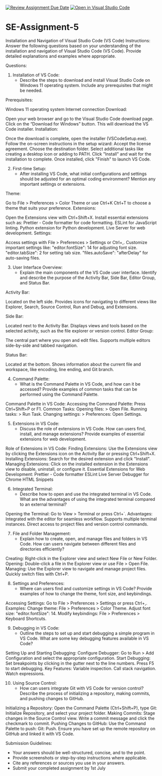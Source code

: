 [![Review Assignment Due Date](https://classroom.github.com/assets/deadline-readme-button-24ddc0f5d75046c5622901739e7c5dd533143b0c8e959d652212380cedb1ea36.svg)](https://classroom.github.com/a/XoLGRbHq)
[![Open in Visual Studio Code](https://classroom.github.com/assets/open-in-vscode-718a45dd9cf7e7f842a935f5ebbe5719a5e09af4491e668f4dbf3b35d5cca122.svg)](https://classroom.github.com/online_ide?assignment_repo_id=15235017&assignment_repo_type=AssignmentRepo)
# SE-Assignment-5
Installation and Navigation of Visual Studio Code (VS Code)
 Instructions:
Answer the following questions based on your understanding of the installation and navigation of Visual Studio Code (VS Code). Provide detailed explanations and examples where appropriate.

 Questions:

1. Installation of VS Code:
   - Describe the steps to download and install Visual Studio Code on Windows 11 operating system. Include any prerequisites that might be needed.

Prerequisites:

Windows 11 operating system
Internet connection
Download:

Open your web browser and go to the Visual Studio Code download page.
Click on the “Download for Windows” button. This will download the VS Code installer.
Installation:

Once the download is complete, open the installer (VSCodeSetup.exe).
Follow the on-screen instructions in the setup wizard:
Accept the license agreement.
Choose the destination folder.
Select additional tasks like creating a desktop icon or adding to PATH.
Click "Install" and wait for the installation to complete.
Once installed, click "Finish" to launch VS Code.

2. First-time Setup:
   - After installing VS Code, what initial configurations and settings should be adjusted for an optimal coding environment? Mention any important settings or extensions.

Theme:

Go to File > Preferences > Color Theme or use Ctrl+K Ctrl+T to choose a theme that suits your preference.
Extensions:

Open the Extensions view with Ctrl+Shift+X.
Install essential extensions such as:
Prettier - Code formatter for code formatting.
ESLint for JavaScript linting.
Python extension for Python development.
Live Server for web development.
Settings:

Access settings with File > Preferences > Settings or Ctrl+,.
Customize important settings like:
"editor.fontSize": 14 for adjusting font size.
"editor.tabSize": 2 for setting tab size.
"files.autoSave": "afterDelay" for auto-saving files.

3. User Interface Overview:
   - Explain the main components of the VS Code user interface. Identify and describe the purpose of the Activity Bar, Side Bar, Editor Group, and Status Bar.

Activity Bar:

Located on the left side.
Provides icons for navigating to different views like Explorer, Search, Source Control, Run and Debug, and Extensions.

Side Bar:

Located next to the Activity Bar.
Displays views and tools based on the selected activity, such as the file explorer or version control.
Editor Group:

The central part where you open and edit files.
Supports multiple editors side-by-side and tabbed navigation.

Status Bar:

Located at the bottom.
Shows information about the current file and workspace, like encoding, line ending, and Git branch.

4. Command Palette:
   - What is the Command Palette in VS Code, and how can it be accessed? Provide examples of common tasks that can be performed using the Command Palette.

Command Palette in VS Code:
Accessing the Command Palette:
Press Ctrl+Shift+P or F1.
Common Tasks:
Opening files: > Open File.
Running tasks: > Run Task.
Changing settings: > Preferences: Open Settings.

5. Extensions in VS Code:
   - Discuss the role of extensions in VS Code. How can users find, install, and manage extensions? Provide examples of essential extensions for web development.

Role of Extensions in VS Code:
Finding Extensions:
Use the Extensions view by clicking the Extensions icon on the Activity Bar or pressing Ctrl+Shift+X.
Installing Extensions:
Search for the desired extension and click "Install".
Managing Extensions:
Click on the installed extension in the Extensions view to disable, uninstall, or configure it.
Essential Extensions for Web Development:
Prettier - Code formatter
ESLint
Live Server
Debugger for Chrome
HTML Snippets

6. Integrated Terminal:
   - Describe how to open and use the integrated terminal in VS Code. What are the advantages of using the integrated terminal compared to an external terminal?

Opening the Terminal:
Go to View > Terminal or press Ctrl+`.
Advantages:
Integrated with the editor for seamless workflow.
Supports multiple terminal instances.
Direct access to project files and version control commands.

7. File and Folder Management:
   - Explain how to create, open, and manage files and folders in VS Code. How can users navigate between different files and directories efficiently?

Creating:
Right-click in the Explorer view and select New File or New Folder.
Opening:
Double-click a file in the Explorer view or use File > Open File.
Managing:
Use the Explorer view to navigate and manage project files.
Quickly switch files with Ctrl+P.

8. Settings and Preferences:
   - Where can users find and customize settings in VS Code? Provide examples of how to change the theme, font size, and keybindings.

Accessing Settings:
Go to File > Preferences > Settings or press Ctrl+,.
Examples:
Change theme: File > Preferences > Color Theme.
Adjust font size: "editor.fontSize": 14.
Modify keybindings: File > Preferences > Keyboard Shortcuts.

9. Debugging in VS Code:
   - Outline the steps to set up and start debugging a simple program in VS Code. What are some key debugging features available in VS Code?

Setting Up and Starting Debugging:
Configure Debugger:
Go to Run > Add Configuration and select the appropriate configuration.
Start Debugging:
Set breakpoints by clicking in the gutter next to the line numbers.
Press F5 to start debugging.
Key Features:
Variable inspection.
Call stack navigation.
Watch expressions.

10. Using Source Control:
    - How can users integrate Git with VS Code for version control? Describe the process of initializing a repository, making commits, and pushing changes to GitHub.

Initializing a Repository:
Open the Command Palette (Ctrl+Shift+P), type Git: Initialize Repository, and select your project folder.
Making Commits:
Stage changes in the Source Control view.
Write a commit message and click the checkmark to commit.
Pushing Changes to GitHub:
Use the Command Palette to push: Git: Push.
Ensure you have set up the remote repository on GitHub and linked it with VS Code.

 Submission Guidelines:
- Your answers should be well-structured, concise, and to the point.
- Provide screenshots or step-by-step instructions where applicable.
- Cite any references or sources you use in your answers.
- Submit your completed assignment by 1st July 

